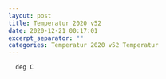 ```yaml
---
layout: post
title: Temperatur 2020 v52
date: 2020-12-21 00:17:01
excerpt_separator: ""
categories: Temperatur 2020 v52 Temperatur
---
```

```
  deg C
```
